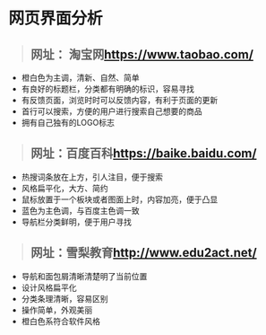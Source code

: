 # 网页界面分析  
> ## 网址： 淘宝网<https://www.taobao.com/>  
+ 橙白色为主调，清新、自然、简单  
+ 有良好的标题栏，分类都有明确的标识，容易寻找  
+ 有反馈页面，浏览时时可以反馈内容，有利于页面的更新  
+ 首行可以搜索，方便的用户进行搜索自己想要的商品
+ 拥有自己独有的LOGO标志
> ## 网址：百度百科<https://baike.baidu.com/>  
+ 热搜词条放在上方，引人注目，便于搜索  
+ 风格扁平化，大方、简约  
+ 鼠标放置于一个板块或者图面上时，内容加亮，便于凸显  
+ 蓝色为主色调，与百度主色调一致  
+ 导航栏分类鲜明，便于用户寻找  
> ## 网址：雪梨教育<http://www.edu2act.net/>  
+ 导航和面包屑清晰清楚明了当前位置
+ 设计风格扁平化  
+ 分类条理清晰，容易区别  
+ 操作简单，外观美丽    
+ 橙白色系符合软件风格

